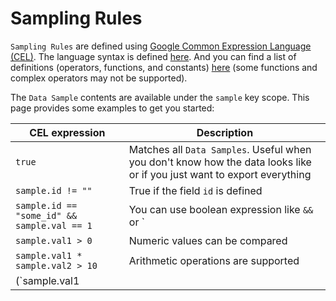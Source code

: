 # Sampling Rules

`Sampling Rules` are defined using [Google Common Expression Language (CEL)](https://github.com/google/cel-spec). The language syntax is defined [here](https://github.com/google/cel-spec/blob/master/doc/langdef.md#syntax). And you can find a list of definitions (operators, functions, and constants) [here](https://github.com/google/cel-spec/blob/master/doc/langdef.md#list-of-standard-definitions) (some functions and complex operators may not be supported).

The `Data Sample` contents are available under the `sample` key scope. This page provides some examples to get you started:

| CEL expression                                 | Description |
|------------------------------------------------|-------------|
| `true`                                         | Matches all `Data Samples`. Useful when you don't know how the data looks like or if you just want to export everything |
| `sample.id != ""`                              | True if the field `id` is defined |
| `sample.id == "some_id" && sample.val == 1`    | You can use boolean expression like `&&` or `||` to concatenate expressions |
| `sample.val1 > 0`                              | Numeric values can be compared |
| `sample.val1 * sample.val2 > 10`               | Arithmetic operations are supported |
| (`sample.val1 || sample.val2) && sample.val3`  | Use parenthesis to specify operator precedence |
